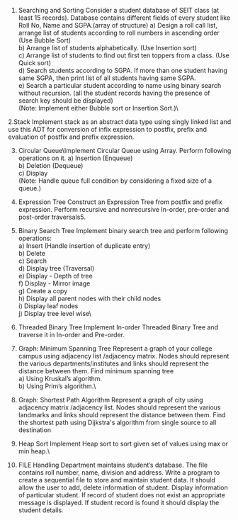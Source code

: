 1. Searching and Sorting 
Consider a student database of SEIT class (at least 15 records). Database contains different fields of
every student like Roll No, Name and SGPA.(array of structure)
a) Design a roll call list, arrange list of students according to roll numbers in ascending order (Use
Bubble Sort)\
b) Arrange list of students alphabetically. (Use Insertion sort)\
c) Arrange list of students to find out first ten toppers from a class. (Use Quick sort)\
d) Search students according to SGPA. If more than one student having same SGPA, then print list
of all students having same SGPA.\
e) Search a particular student according to name using binary search without recursion. (all the
student records having the presence of search key should be displayed)\
(Note: Implement either Bubble sort or Insertion Sort.)\

2.Stack 
Implement stack as an abstract data type using singly linked list and use this ADT for conversion of
infix expression to postfix, prefix and evaluation of postfix and prefix expression.

3. Circular Queue\Implement Circular Queue using Array. Perform following operations on it.
a) Insertion (Enqueue)\
b) Deletion (Dequeue)\
c) Display\
(Note: Handle queue full condition by considering a fixed size of a queue.)

4. Expression Tree 
Construct an Expression Tree from postfix and prefix expression. Perform recursive and nonrecursive In-order, pre-order and post-order traversals5.

6. Binary Search Tree
Implement binary search tree and perform following operations:\
a) Insert (Handle insertion of duplicate entry)\
b) Delete\
c) Search\
d) Display tree (Traversal)\
e) Display - Depth of tree\
f) Display - Mirror image\
g) Create a copy\
h) Display all parent nodes with their child nodes\
i) Display leaf nodes\
j) Display tree level wise\

7. Threaded Binary Tree 
Implement In-order Threaded Binary Tree and traverse it in In-order and Pre-order.

8. Graph: Minimum Spanning Tree 
Represent a graph of your college campus using adjacency list /adjacency matrix. Nodes should
represent the various departments/institutes and links should represent the distance between them.
Find minimum spanning tree\
a) Using Kruskal’s algorithm.\
b) Using Prim’s algorithm.\

9. Graph: Shortest Path Algorithm
Represent a graph of city using adjacency matrix /adjacency list. Nodes should represent the various landmarks and links should represent the distance between them. Find the shortest path using
Dijkstra's algorithm from single source to all destination

10. Heap Sort 
Implement Heap sort to sort given set of values using max or min heap.\

11. FILE Handling 
Department maintains student’s database. The file contains roll number, name, division and address.
Write a program to create a sequential file to store and maintain student data. It should allow the
user to add, delete information of student. Display information of particular student. If record of
student does not exist an appropriate message is displayed. If student record is found it should
display the student details.

